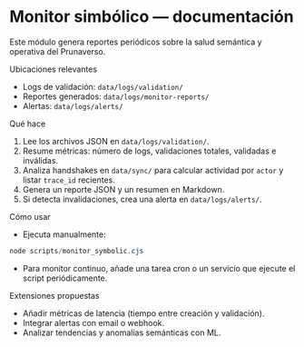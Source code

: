 # Monitor simbólico — documentación

Este módulo genera reportes periódicos sobre la salud semántica y operativa del Prunaverso.

Ubicaciones relevantes
- Logs de validación: `data/logs/validation/`
- Reportes generados: `data/logs/monitor-reports/`
- Alertas: `data/logs/alerts/`

Qué hace
1. Lee los archivos JSON en `data/logs/validation/`.
2. Resume métricas: número de logs, validaciones totales, validadas e inválidas.
3. Analiza handshakes en `data/sync/` para calcular actividad por `actor` y listar `trace_id` recientes.
4. Genera un reporte JSON y un resumen en Markdown.
5. Si detecta invalidaciones, crea una alerta en `data/logs/alerts/`.

Cómo usar
- Ejecuta manualmente:

```powershell
node scripts/monitor_symbolic.cjs
```

- Para monitor continuo, añade una tarea cron o un servicio que ejecute el script periódicamente.

Extensiones propuestas
- Añadir métricas de latencia (tiempo entre creación y validación).
- Integrar alertas con email o webhook.
- Analizar tendencias y anomalías semánticas con ML.
